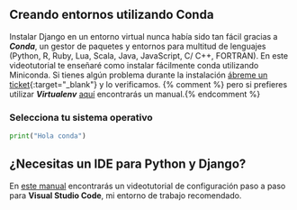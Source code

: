 ---
---

## Creando entornos utilizando Conda

Instalar Django en un entorno virtual nunca había sido tan fácil gracias a ***Conda***, un gestor de paquetes y entornos para multitud de lenguajes (Python, R, Ruby, Lua, Scala, Java, JavaScript, C/ C++, FORTRAN). En este videotutorial te enseñaré como instalar fácilmente conda utilizando Miniconda. Si tienes algún problema durante la instalación [ábreme un ticket](https://github.com/hcosta/instalardjango.com/issues){:target="_blank"} y lo verificamos. {% comment %} pero si prefieres utilizar ***Virtualenv*** [aquí](virtualenv.md) encontrarás un manual.{% endcomment %}

### Selecciona tu sistema operativo

```python
print("Hola conda")
```

## ¿Necesitas un IDE para Python y Django?

En [este manual](visualstudiocode.md) encontrarás un videotutorial de configuración paso a paso para **Visual Studio Code**, mi entorno de trabajo recomendado.
